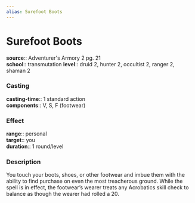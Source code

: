 ```yaml
---
alias: Surefoot Boots
---
```


# Surefoot Boots 

**source**:: Adventurer's Armory 2 pg. 21  
**school**:: transmutation
**level**:: druid 2, hunter 2, occultist 2, ranger 2, shaman 2

### Casting 

**casting-time**:: 1 standard action  
**components**:: V, S, F (footwear)

### Effect 

**range**:: personal  
**target**:: you  
**duration**:: 1 round/level

### Description 

You touch your boots, shoes, or other footwear and imbue them with the ability to find purchase on even the most treacherous ground. While the spell is in effect, the footwear’s wearer treats any Acrobatics skill check to balance as though the wearer had rolled a 20.
